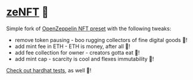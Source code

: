 # [zeNFT](./contracts/zeNFT.sol) 🧘

Simple fork of [OpenZeppelin NFT preset](https://github.com/OpenZeppelin/openzeppelin-contracts/blob/master/contracts/token/ERC721/presets/ERC721PresetMinterPauserAutoId.sol) with the following tweaks:
- remove token pausing - boo rugging collectors of fine digital goods 🙅!
- add mint fee in ETH - ETH is money, after all 💸!
- add fee collection for owner - creators gotta eat 🍚!
- add mint cap - scarcity is cool and flexes immutability 📐!

[Check out hardhat tests](./test/zeNFT.test.js), as well 👷!


